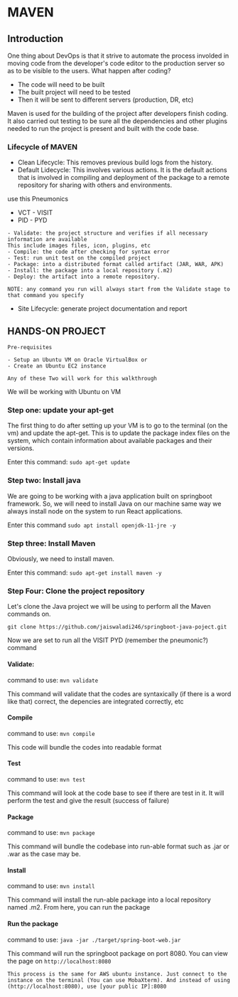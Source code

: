 # MAVEN

## Introduction

One thing about DevOps is that it strive to automate the process involded in moving code from the developer's code editor to the production server so as to be visible to the users.
What happen after coding?

- The code will need to be built
- The built project will need to be tested
- Then it will be sent to different servers (production, DR, etc)

Maven is used for the building of the project after developers finish coding. It also carried out testing to be sure all the dependencies and other plugins needed to run the project is present and built with the code base.

### Lifecycle of MAVEN

- Clean Lifecycle: This removes previous build logs from the history.
- Default Lidecycle: This involves various actions. It is the default actions that is involved in compiling and deployment of the package to a remote repository for sharing with others and environments.

use this Pneumonics

- VCT - VISIT
- PID - PYD

```
- Validate: the project structure and verifies if all necessary information are available
This include images files, icon, plugins, etc
- Compile: the code after checking for syntax error
- Test: run unit test on the compiled project
- Package: into a distributed format called artifact (JAR, WAR, APK)
- Install: the package into a local repository (.m2)
- Deploy: the artifact into a remote repository.

NOTE: any command you run will always start from the Validate stage to that command you specify
```

- Site Lifecycle: generate project documentation and report

## HANDS-ON PROJECT

```
Pre-requisites

- Setup an Ubuntu VM on Oracle VirtualBox or
- Create an Ubuntu EC2 instance

Any of these Two will work for this walkthrough

```

We will be working with Ubuntu on VM

### Step one: update your apt-get

The first thing to do after setting up your VM is to go to the terminal (on the vm) and update the apt-get. This is to update the package index files on the system, which contain information about available packages and their versions.

Enter this command:
`sudo apt-get update`

### Step two: Install java

We are going to be working with a java application built on springboot framework. So, we will need to install Java on our machine same way we always install node on the system to run React applications.

Enter this command
`sudo apt install openjdk-11-jre -y`

### Step three: Install Maven

Obviously, we need to install maven.

Enter this command:
`sudo apt-get install maven -y`

### Step Four: Clone the project repository

Let's clone the Java project we will be using to perform all the Maven commands on.

`git clone https://github.com/jaiswaladi246/springboot-java-poject.git`

Now we are set to run all the VISIT PYD (remember the pneumonic?) command

#### Validate:

command to use: `mvn validate`

This command will validate that the codes are syntaxically (if there is a word like that) correct, the depencies are integrated correctly, etc

#### Compile

command to use: `mvn compile`

This code will bundle the codes into readable format

#### Test

command to use: `mvn test`

This command will look at the code base to see if there are test in it. It will perform the test and give the result (success of failure)

#### Package

command to use: `mvn package`

This command will bundle the codebase into run-able format such as .jar or .war as the case may be.

#### Install

command to use: `mvn install`

This command will install the run-able package into a local repository named .m2. From here, you can run the package

#### Run the package

command to use: `java -jar ./target/spring-boot-web.jar`

This command will run the springboot package on port 8080. You can view the page on
`http://localhost:8080`

```
This process is the same for AWS ubuntu instance. Just connect to the instance on the terminal (You can use MobaXterm). And instead of using
(http://localhost:8080), use [your public IP]:8080



```
